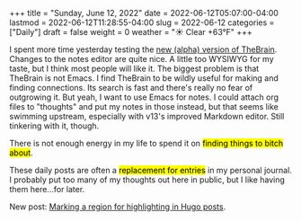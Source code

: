 +++
title = "Sunday, June 12, 2022"
date = 2022-06-12T05:07:00-04:00
lastmod = 2022-06-12T11:28:55-04:00
slug = 2022-06-12
categories = ["Daily"]
draft = false
weight = 0
weather = "☀️ Clear +63°F"
+++

I spent more time yesterday testing the [new (alpha) version of TheBrain](https://www.thebrain.com/products/thebrain/thebrain13). Changes to the notes editor are quite nice. A little too WYSIWYG for my taste, but I think most people will like it. The biggest problem is that TheBrain is not Emacs. I find TheBrain to be wildly useful for making and finding connections. Its search is fast and there's really no fear of outgrowing it. But yeah, I want to use Emacs for notes. I could attach org files to "thoughts" and put my notes in those instead, but that seems like swimming upstream, especially with v13's improved Markdown editor. Still tinkering with it, though.

There is not enough energy in my life to spend it on <mark>finding things to bitch about</mark>.

These daily posts are often a <mark>replacement for entries</mark> in my personal journal. I probably put too many of my thoughts out here in public, but I like having them here...for later.

New post: [Marking a region for highlighting in Hugo posts](/2022/marking-a-region-in-hugo-posts/).

[//]: # "Exported with love from a post written in Org mode"
[//]: # "- https://github.com/kaushalmodi/ox-hugo"
